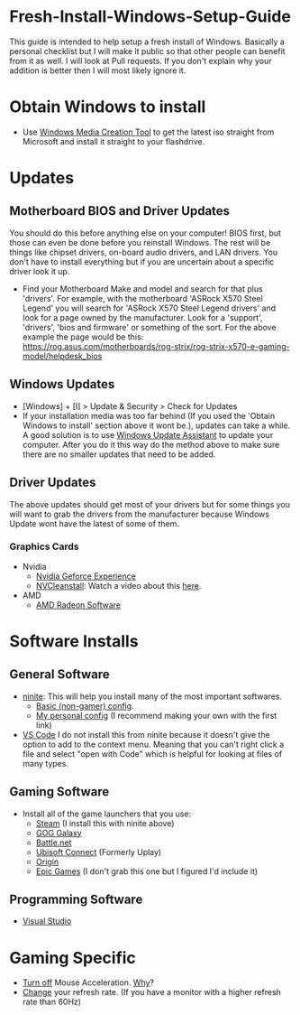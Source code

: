 # Fresh-Install-Windows-Setup-Guide
This guide is intended to help setup a fresh install of Windows. Basically a personal checklist but I will make it public so that other people can benefit from it as well. I will look at Pull requests. If you don't explain why your addition is better then I will most likely ignore it.

# Obtain Windows to install
- Use [Windows Media Creation Tool](https://go.microsoft.com/fwlink/?LinkId=691209) to get the latest iso straight from Microsoft and install it straight to your flashdrive.

# Updates
## Motherboard BIOS and Driver Updates
You should do this before anything else on your computer! BIOS first, but those can even be done before you reinstall Windows. The rest will be things like chipset drivers, on-board audio drivers, and LAN drivers. You don't have to install everything but if you are uncertain about a specific driver look it up.
- Find your Motherboard Make and model and search for that plus 'drivers'. For example, with the motherboard 'ASRock X570 Steel Legend' you will search for 'ASRock X570 Steel Legend drivers' and look for a page owned by the manufacturer. Look for a 'support', 'drivers', 'bios and firmware' or something of the sort. For the above example the page would be this: https://rog.asus.com/motherboards/rog-strix/rog-strix-x570-e-gaming-model/helpdesk_bios

## Windows Updates
- [Windows] + [I] > Update & Security > Check for Updates
-  If your installation media was too far behind (If you used the 'Obtain Windows to install' section above it wont be.), updates can take a while. A good solution is to use [Windows Update Assistant](https://www.microsoft.com/en-us/software-download/windows10) to update your computer. After you do it this way do the method above to make sure there are no smaller updates that need to be added.

## Driver Updates
The above updates should get most of your drivers but for some things you will want to grab the drivers from the manufacturer because Windows Update wont have the latest of some of them.
### Graphics Cards
- Nvidia
  - [Nvidia Geforce Experience](https://www.nvidia.com/en-us/geforce/geforce-experience/)
  - [NVCleanstall](https://www.techpowerup.com/download/techpowerup-nvcleanstall/): Watch a video about this [here](https://www.youtube.com/watch?v=LR1XkjtylCM).
- AMD
  - [AMD Radeon Software](https://www.amd.com/en/technologies/radeon-software)

# Software Installs
## General Software
- [ninite](https://ninite.com/): This will help you install many of the most important softwares.
  - [Basic (non-gamer) config](https://ninite.com/7zip-chrome-firefox-revo-teracopy/).
  - [My personal config](https://ninite.com/.net4.8-7zip-adoptjavax8-chrome-discord-firefox-googlebackupandsync-greenshot-pythonx3-revo-spotify-steam-teracopy-vlc-winscp-xnview/) (I recommend making your own with the first link)
- [VS Code](https://code.visualstudio.com/download) I do not install this from ninite because it doesn't give the option to add to the context menu. Meaning that you can't right click a file and select "open with Code" which is helpful for looking at files of many types.

## Gaming Software
- Install all of the game launchers that you use:
  - [Steam](https://store.steampowered.com/about/) (I install this with ninite above)
  - [GOG Galaxy](https://www.gog.com/galaxy)
  - [Battle.net](https://www.blizzard.com/en-us/apps/battle.net/desktop)
  - [Ubisoft Connect](https://ubisoftconnect.com/en-US/) (Formerly Uplay)
  - [Origin](https://www.origin.com/usa/en-us/store/download)
  - [Epic Games](https://www.epicgames.com/store/en-US/download) (I don't grab this one but I figured I'd include it)
 
## Programming Software
- [Visual Studio](https://visualstudio.microsoft.com/downloads/)

# Gaming Specific
- [Turn off](https://www.tomshardware.com/news/how-to-disable-mouse-acceleration-windows,36886.html) Mouse Acceleration. [Why](https://prosettings.net/library/what-is-mouse-acceleration/)?
- [Change](https://support.microsoft.com/en-us/windows/change-your-display-refresh-rate-in-windows-c8ea729e-0678-015c-c415-f806f04aae5a) your refresh rate. (If you have a monitor with a higher refresh rate than 60Hz)

